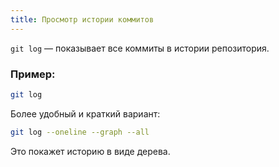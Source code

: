 ```yaml
---
title: Просмотр истории коммитов
---
```


`git log` — показывает все коммиты в истории репозитория.

### Пример:

```bash
git log
```

Более удобный и краткий вариант:

```bash
git log --oneline --graph --all
```

Это покажет историю в виде дерева.
